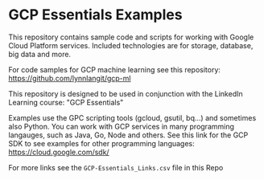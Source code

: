 # GCP Essentials Examples
This repository contains sample code and scripts for working with Google Cloud Platform services. Included technologies are for storage, database, big data and more.  

For code samples for GCP machine learning see this repository: https://github.com/lynnlangit/gcp-ml

This repository is designed to be used in conjunction with the LinkedIn Learning course: "GCP Essentials"

Examples use the GPC scripting tools (gcloud, gsutil, bq...) and sometimes also Python.  You can work with GCP services in many programming langauges, such as Java, Go, Node and others. See this link for the GCP SDK to see examples for other programming languages: https://cloud.google.com/sdk/  

For more links see the `GCP-Essentials_Links.csv` file in this Repo

